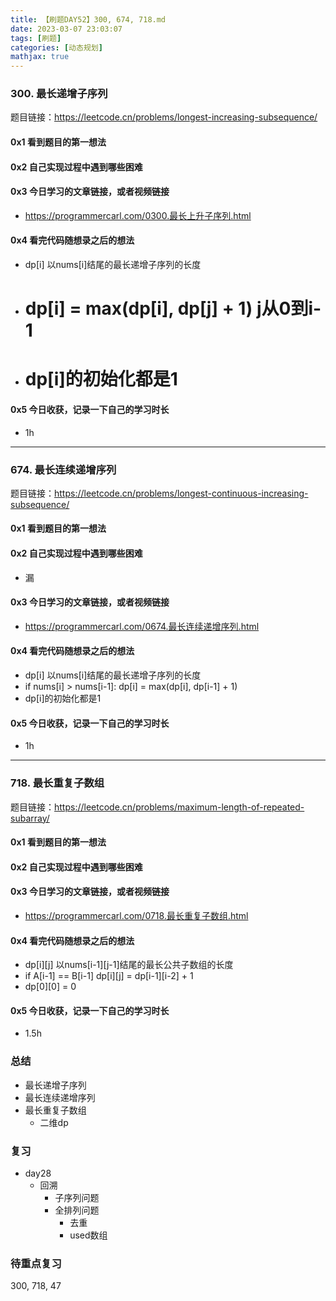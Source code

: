 ```yaml
---
title: 【刷题DAY52】300, 674, 718.md
date: 2023-03-07 23:03:07
tags: [刷题] 
categories: [动态规划]
mathjax: true 
---
```


### 300. 最长递增子序列
题目链接：https://leetcode.cn/problems/longest-increasing-subsequence/

#### 0x1 看到题目的第一想法   

#### 0x2 自己实现过程中遇到哪些困难  

#### 0x3 今日学习的文章链接，或者视频链接
- https://programmercarl.com/0300.最长上升子序列.html

#### 0x4 看完代码随想录之后的想法
- dp[i] 以nums[i]结尾的最长递增子序列的长度
- # dp[i] = max(dp[i], dp[j] + 1) j从0到i-1
- # dp[i]的初始化都是1
                     

#### 0x5 今日收获，记录一下自己的学习时长
- 1h

---

### 674. 最长连续递增序列
题目链接：https://leetcode.cn/problems/longest-continuous-increasing-subsequence/

#### 0x1 看到题目的第一想法   

#### 0x2 自己实现过程中遇到哪些困难 
- 漏 

#### 0x3 今日学习的文章链接，或者视频链接
- https://programmercarl.com/0674.最长连续递增序列.html

#### 0x4 看完代码随想录之后的想法
- dp[i] 以nums[i]结尾的最长递增子序列的长度
- if nums[i] > nums[i-1]: dp[i] = max(dp[i], dp[i-1] + 1) 
- dp[i]的初始化都是1

#### 0x5 今日收获，记录一下自己的学习时长
- 1h

---

### 718. 最长重复子数组
题目链接：https://leetcode.cn/problems/maximum-length-of-repeated-subarray/

#### 0x1 看到题目的第一想法   

#### 0x2 自己实现过程中遇到哪些困难 

#### 0x3 今日学习的文章链接，或者视频链接
- https://programmercarl.com/0718.最长重复子数组.html

#### 0x4 看完代码随想录之后的想法
- dp[i][j]  以nums[i-1][j-1]结尾的最长公共子数组的长度      
- if A[i-1] == B[i-1] dp[i][j] = dp[i-1][i-2] + 1
- dp[0][0] = 0

#### 0x5 今日收获，记录一下自己的学习时长
- 1.5h

### 总结 
- 最长递增子序列
- 最长连续递增序列
- 最长重复子数组
    - 二维dp
### 复习
- day28
    - 回溯
        - 子序列问题
        - 全排列问题
            - 去重
            - used数组

### 待重点复习   
300, 718, 47